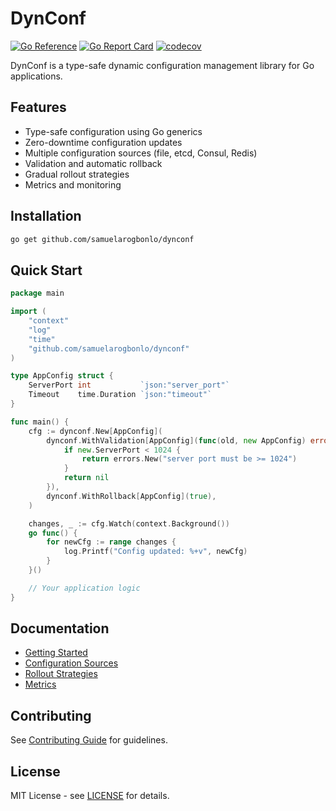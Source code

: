 # DynConf

[![Go Reference](https://pkg.go.dev/badge/github.com/yourusername/dynconf.svg)](https://pkg.go.dev/github.com/yourusername/dynconf)
[![Go Report Card](https://goreportcard.com/badge/github.com/yourusername/dynconf)](https://goreportcard.com/report/github.com/yourusername/dynconf)
[![codecov](https://codecov.io/gh/yourusername/dynconf/branch/main/graph/badge.svg)](https://codecov.io/gh/yourusername/dynconf)

DynConf is a type-safe dynamic configuration management library for Go applications.

## Features

- Type-safe configuration using Go generics
- Zero-downtime configuration updates
- Multiple configuration sources (file, etcd, Consul, Redis)
- Validation and automatic rollback
- Gradual rollout strategies
- Metrics and monitoring

## Installation

```bash
go get github.com/samuelarogbonlo/dynconf
```

## Quick Start

```go
package main

import (
    "context"
    "log"
    "time"
    "github.com/samuelarogbonlo/dynconf"
)

type AppConfig struct {
    ServerPort int           `json:"server_port"`
    Timeout    time.Duration `json:"timeout"`
}

func main() {
    cfg := dynconf.New[AppConfig](
        dynconf.WithValidation[AppConfig](func(old, new AppConfig) error {
            if new.ServerPort < 1024 {
                return errors.New("server port must be >= 1024")
            }
            return nil
        }),
        dynconf.WithRollback[AppConfig](true),
    )

    changes, _ := cfg.Watch(context.Background())
    go func() {
        for newCfg := range changes {
            log.Printf("Config updated: %+v", newCfg)
        }
    }()

    // Your application logic
}
```

## Documentation

- [Getting Started](docs/getting-started.md)
- [Configuration Sources](docs/configuration-sources.md)
- [Rollout Strategies](docs/rollout-strategies.md)
- [Metrics](docs/metrics.md)

## Contributing

See [Contributing Guide](docs/contributing.md) for guidelines.

## License

MIT License - see [LICENSE](LICENSE) for details.